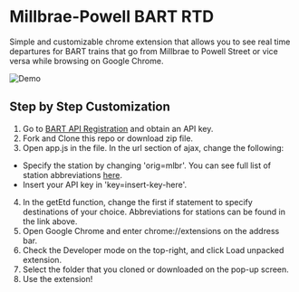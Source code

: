 # Millbrae-Powell BART RTD

Simple and customizable chrome extension that allows you to see real time
departures for BART trains that go from Millbrae to Powell Street or vice versa
while browsing on Google Chrome.

![Demo](https://s3.amazonaws.com/f.cl.ly/items/3P2a2I1U1E0y0R0z0S19/Screen%20Recording%202015-01-09%20at%2011.52%20AM.gif)

## Step by Step Customization

1. Go to [BART API Registration](http://api.bart.gov/api/register.aspx) and obtain an API key.
2. Fork and Clone this repo or download zip file.
3. Open app.js in the file. In the url section of ajax, change the following:
  * Specify the station by changing 'orig=mlbr'. You can see full list of
  station abbreviations [here](http://api.bart.gov/docs/overview/abbrev.aspx).
  * Insert your API key in 'key=insert-key-here'.
4. In the getEtd function, change the first if statement to specify
destinations of your choice. Abbreviations for stations can be found in
the link above.
5. Open Google Chrome and enter chrome://extensions on the address bar.
6. Check the Developer mode on the top-right, and click Load unpacked extension.
7. Select the folder that you cloned or downloaded on the pop-up screen.
8. Use the extension!
